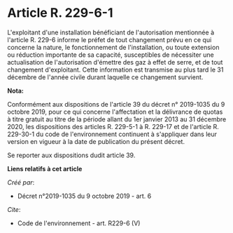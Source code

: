 # Article R. 229-6-1

L'exploitant d'une installation bénéficiant de l'autorisation mentionnée à l'article R. 229-6 informe le préfet de tout
changement prévu en ce qui concerne la nature, le fonctionnement de l'installation, ou toute extension ou réduction
importante de sa capacité, susceptibles de nécessiter une actualisation de l'autorisation d'émettre des gaz à effet de serre,
et de tout changement d'exploitant. Cette information est transmise au plus tard le 31 décembre de l'année civile durant
laquelle ce changement survient.

**Nota:**

Conformément aux dispositions de l'article 39 du décret n° 2019-1035 du 9 octobre 2019, pour ce qui concerne l'affectation et
la délivrance de quotas à titre gratuit au titre de la période allant du 1er janvier 2013 au 31 décembre 2020, les
dispositions des articles R. 229-5-1 à R. 229-17 et de l'article R. 229-30-1 du code de l'environnement continuent à
s'appliquer dans leur version en vigueur à la date de publication du présent décret.

Se reporter aux dispositions dudit article 39.

**Liens relatifs à cet article**

_Créé par_:

  - Décret n°2019-1035 du 9 octobre 2019 - art. 6

_Cite_:

  - Code de l'environnement - art. R229-6 (V)
